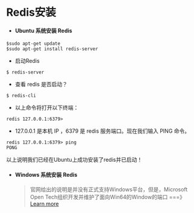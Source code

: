 # Redis安装

* #### Ubuntu 系统安装 Redis

```
$sudo apt-get update
$sudo apt-get install redis-server
```

* 启动Redis

```
$ redis-server
```

* 查看 redis 是否启动？

```
$ redis-cli
```

* 以上命令将打开以下终端：

```
redis 127.0.0.1:6379>
```

* 127.0.0.1 是本机 IP ，6379 是 redis 服务端口。现在我们输入 PING 命令。

```
redis 127.0.0.1:6379> ping
PONG
```

以上说明我们已经在Ubuntu上成功安装了redis并已启动！

* #### Windows 系统安装 Redis

  > 官网给出的说明是并没有正式支持Windows平台，但是，Microsoft Open Tech组织开发并维护了面向Win64的Window的端口  ===》[Learn more](https://github.com/MSOpenTech/redis)



